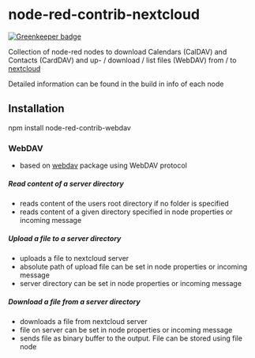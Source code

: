 # node-red-contrib-nextcloud

[![Greenkeeper badge](https://badges.greenkeeper.io/CordlessWool/node-red-node-webdav.svg)](https://greenkeeper.io/)

Collection of node-red nodes to download Calendars (CalDAV) and Contacts
(CardDAV) and up- / download / list files (WebDAV) from / to [nextcloud](https://nextcloud.com/)

Detailed information can be found in the build in info of each node

## Installation
npm install node-red-contrib-webdav

### WebDAV
- based on [webdav](https://github.com/perry-mitchell/webdav-client) package using WebDAV protocol

##### Read content of a server directory
- reads content of the users root directory if no folder is specified
- reads content of a given directory specified in node properties or incoming message

##### Upload a file to a server directory
- uploads a file to nextcloud server
- absolute path of upload file can be set in node properties or incoming message
- server directory can be set in node properties or incoming message

##### Download a file from a server directory
- downloads a file from nextcloud server
- file on server can be set in node properties or incoming message
- sends file as binary buffer to the output. File can be stored using file node
